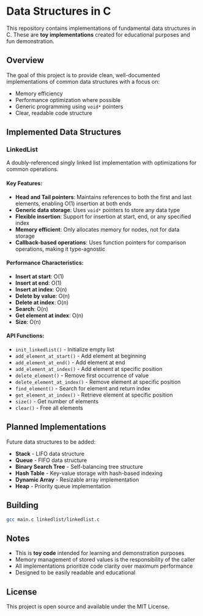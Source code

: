 # Data Structures in C

This repository contains implementations of fundamental data structures in C. These are **toy implementations** created for educational purposes and fun demonstration.

## Overview

The goal of this project is to provide clean, well-documented implementations of common data structures with a focus on:
- Memory efficiency
- Performance optimization where possible
- Generic programming using `void*` pointers
- Clear, readable code structure

## Implemented Data Structures

### LinkedList

A doubly-referenced singly linked list implementation with optimizations for common operations.

#### Key Features:
- **Head and Tail pointers**: Maintains references to both the first and last elements, enabling O(1) insertion at both ends
- **Generic data storage**: Uses `void*` pointers to store any data type
- **Flexible insertion**: Support for insertion at start, end, or any specified index
- **Memory efficient**: Only allocates memory for nodes, not for data storage
- **Callback-based operations**: Uses function pointers for comparison operations, making it type-agnostic

#### Performance Characteristics:
- **Insert at start**: O(1)
- **Insert at end**: O(1)
- **Insert at index**: O(n)
- **Delete by value**: O(n)
- **Delete at index**: O(n)
- **Search**: O(n)
- **Get element at index**: O(n)
- **Size**: O(n)

#### API Functions:
- `init_linkedlist()` - Initialize empty list
- `add_element_at_start()` - Add element at beginning
- `add_element_at_end()` - Add element at end
- `add_element_at_index()` - Add element at specific position
- `delete_element()` - Remove first occurrence of value
- `delete_element_at_index()` - Remove element at specific position
- `find_element()` - Search for element and return index
- `get_element_at_index()` - Retrieve element at specific position
- `size()` - Get number of elements
- `clear()` - Free all elements

## Planned Implementations

Future data structures to be added:
- **Stack** - LIFO data structure
- **Queue** - FIFO data structure
- **Binary Search Tree** - Self-balancing tree structure
- **Hash Table** - Key-value storage with hash-based indexing
- **Dynamic Array** - Resizable array implementation
- **Heap** - Priority queue implementation

## Building

```bash
gcc main.c linkedlist/linkedlist.c
```

## Notes

- This is **toy code** intended for learning and demonstration purposes
- Memory management of stored values is the responsibility of the caller
- All implementations prioritize code clarity over maximum performance
- Designed to be easily readable and educational

## License

This project is open source and available under the MIT License.
